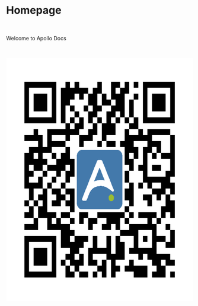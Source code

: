 # Homepage

&nbsp;

Welcome to Apollo Docs

&nbsp;

<img src="/uploads/bit-ly-3xrp5bx-2.png" height="656" width="656" />